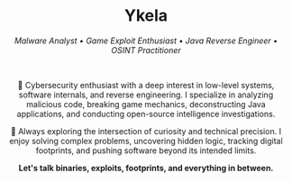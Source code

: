 <h1 align="center">Ykela</h1>

<p align="center"><em>Malware Analyst • Game Exploit Enthusiast • Java Reverse Engineer • OSINT Practitioner</em></p>

<br/>

<p align="center">
  🧠 Cybersecurity enthusiast with a deep interest in low-level systems, software internals, and reverse engineering.  
  I specialize in analyzing malicious code, breaking game mechanics, deconstructing Java applications, and conducting open-source intelligence investigations.
</p>

<p align="center">
  🔬 Always exploring the intersection of curiosity and technical precision.  
  I enjoy solving complex problems, uncovering hidden logic, tracking digital footprints, and pushing software beyond its intended limits.
</p>

<p align="center"><strong>Let's talk binaries, exploits, footprints, and everything in between.</strong></p>
